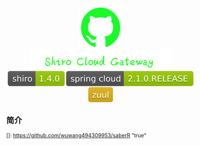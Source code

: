 <p align="center">
  <img width="120" src="./图床/logo-github.png">
  <div align="center" style="height:80px; margin: -20px 0px">
  	<img  src="./图床/title.PNG" height="80">
  </div>
  <div align="center">
  	<img  src="./图床/shiro-1.4.0-green.svg">
  	<img  src="./图床/spring cloud-2.1.0.RELEASE-green.svg">
  	<img  src="./图床/zuul-yellow.svg">
  </div>
</p>

## 简介

[Shiro Cloud Gateway]:(https://github.com/wuwang494309953/saberR)

[]: https://github.com/wuwang494309953/saberR	"true"



